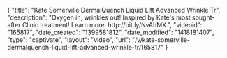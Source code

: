 {
    "title": "Kate Somerville DermalQuench Liquid Lift Advanced Wrinkle Tr",
    "description": "Oxygen in, wrinkles out! Inspired by Kate's most sought-after Clinic treatment! Learn more: http:\/\/bit.ly\/NvAhMX.",
    "videoid": "165817",
    "date_created": "1399581812",
    "date_modified": "1418181407",
    "type": "captivate",
    "layout": "video",
    "url": "\/v\/kate-somerville-dermalquench-liquid-lift-advanced-wrinkle-tr\/165817"
}